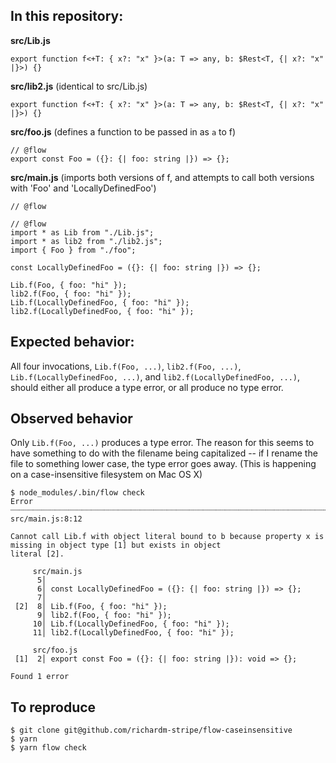 ## In this repository:

**src/Lib.js**
```flow
export function f<+T: { x?: "x" }>(a: T => any, b: $Rest<T, {| x?: "x" |}>) {}
```

**src/lib2.js** (identical to src/Lib.js)
```flow
export function f<+T: { x?: "x" }>(a: T => any, b: $Rest<T, {| x?: "x" |}>) {}
```

**src/foo.js** (defines a function to be passed in as `a` to f)
```flow
// @flow
export const Foo = ({}: {| foo: string |}) => {};
```

**src/main.js** (imports both versions of f, and attempts to call both versions with 'Foo' and 'LocallyDefinedFoo')
```flow
// @flow

// @flow
import * as Lib from "./Lib.js";
import * as lib2 from "./lib2.js";
import { Foo } from "./foo";

const LocallyDefinedFoo = ({}: {| foo: string |}) => {};

Lib.f(Foo, { foo: "hi" });
lib2.f(Foo, { foo: "hi" });
Lib.f(LocallyDefinedFoo, { foo: "hi" });
lib2.f(LocallyDefinedFoo, { foo: "hi" });
```

## Expected behavior:

All four invocations, `Lib.f(Foo, ...)`, `lib2.f(Foo, ...)`, `Lib.f(LocallyDefinedFoo, ...)`, and `lib2.f(LocallyDefinedFoo, ...)`, should either all produce a type error, or all produce no type error.

## Observed behavior

Only `Lib.f(Foo, ...)` produces a type error. The reason for this seems to have something to do with the filename being capitalized -- if I rename the file to something lower case, the type error goes away. (This is happening on a case-insensitive filesystem on Mac OS X)

```shell
$ node_modules/.bin/flow check
Error ┈┈┈┈┈┈┈┈┈┈┈┈┈┈┈┈┈┈┈┈┈┈┈┈┈┈┈┈┈┈┈┈┈┈┈┈┈┈┈┈┈┈┈┈┈┈┈┈┈┈┈┈┈┈┈┈┈┈┈┈┈┈┈┈┈┈┈┈┈┈┈┈┈┈┈┈┈┈┈┈┈┈┈┈┈┈┈┈┈┈┈┈┈┈┈┈┈ src/main.js:8:12

Cannot call Lib.f with object literal bound to b because property x is missing in object type [1] but exists in object
literal [2].

     src/main.js
      5│
      6│ const LocallyDefinedFoo = ({}: {| foo: string |}) => {};
      7│
 [2]  8│ Lib.f(Foo, { foo: "hi" });
      9│ lib2.f(Foo, { foo: "hi" });
     10│ Lib.f(LocallyDefinedFoo, { foo: "hi" });
     11│ lib2.f(LocallyDefinedFoo, { foo: "hi" });

     src/foo.js
 [1]  2│ export const Foo = ({}: {| foo: string |}): void => {};

Found 1 error
```

## To reproduce

```shell
$ git clone git@github.com/richardm-stripe/flow-caseinsensitive
$ yarn
$ yarn flow check
```
